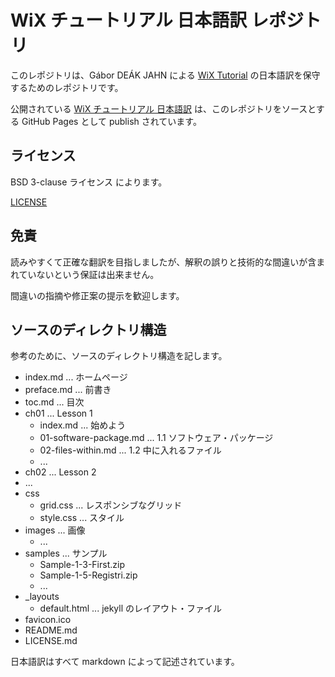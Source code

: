 # WiX チュートリアル 日本語訳 レポジトリ

このレポジトリは、Gábor DEÁK JAHN による [WiX Tutorial](https://www.firegiant.com/wix/tutorial/) 
の日本語訳を保守するためのレポジトリです。

公開されている [WiX チュートリアル 日本語訳](http://wix-tutorial-ja.github.io/) は、このレポジトリをソースとする
GitHub Pages として publish されています。

## ライセンス

BSD 3-clause ライセンス によります。

[LICENSE](LICENSE.md)

## 免責

読みやすくて正確な翻訳を目指しましたが、解釈の誤りと技術的な間違いが含まれていないという保証は出来ません。

間違いの指摘や修正案の提示を歓迎します。

## ソースのディレクトリ構造

参考のために、ソースのディレクトリ構造を記します。

- index.md ... ホームページ
- preface.md ... 前書き
- toc.md ... 目次
- ch01 ... Lesson 1
    - index.md ... 始めよう
    - 01-software-package.md ... 1.1 ソフトウェア・パッケージ
    - 02-files-within.md ... 1.2 中に入れるファイル
    - ...
- ch02 ... Lesson 2
- ...
- css
    - grid.css ... レスポンシブなグリッド
    - style.css ... スタイル
- images ... 画像
    - ...
- samples ... サンプル
    - Sample-1-3-First.zip
    - Sample-1-5-Registri.zip
    - ...
- _layouts
    - default.html ... jekyll のレイアウト・ファイル
- favicon.ico
- README.md
- LICENSE.md

日本語訳はすべて markdown によって記述されています。

